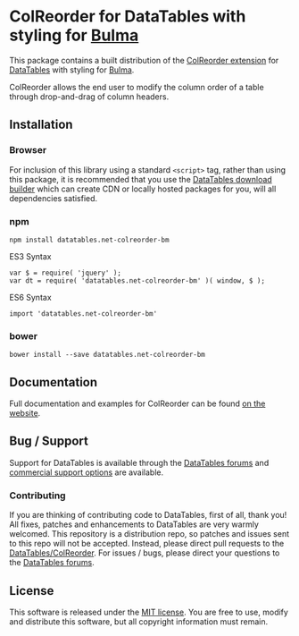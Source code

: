 # ColReorder for DataTables with styling for [Bulma](https://bulma.io/)

This package contains a built distribution of the [ColReorder extension](https://datatables.net/extensions/colreorder) for [DataTables](https://datatables.net/) with styling for [Bulma](https://bulma.io/).

ColReorder allows the end user to modify the column order of a table through drop-and-drag of column headers.


## Installation

### Browser

For inclusion of this library using a standard `<script>` tag, rather than using this package, it is recommended that you use the [DataTables download builder](//datatables.net/download) which can create CDN or locally hosted packages for you, will all dependencies satisfied.

### npm

```
npm install datatables.net-colreorder-bm
```

ES3 Syntax
```
var $ = require( 'jquery' );
var dt = require( 'datatables.net-colreorder-bm' )( window, $ );
```

ES6 Syntax
```
import 'datatables.net-colreorder-bm'
```

### bower

```
bower install --save datatables.net-colreorder-bm
```



## Documentation

Full documentation and examples for ColReorder can be found [on the website](https://datatables.net/extensions/colreorder).


## Bug / Support

Support for DataTables is available through the [DataTables forums](//datatables.net/forums) and [commercial support options](//datatables.net/support) are available.


### Contributing

If you are thinking of contributing code to DataTables, first of all, thank you! All fixes, patches and enhancements to DataTables are very warmly welcomed. This repository is a distribution repo, so patches and issues sent to this repo will not be accepted. Instead, please direct pull requests to the [DataTables/ColReorder](http://github.com/DataTables/ColReorder). For issues / bugs, please direct your questions to the [DataTables forums](//datatables.net/forums).


## License

This software is released under the [MIT license](//datatables.net/license). You are free to use, modify and distribute this software, but all copyright information must remain.

